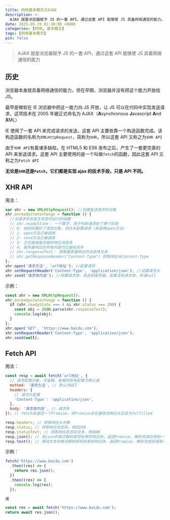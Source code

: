 ```yaml
---
title: 网络基本概念之AJAX
description: >-
  AJAX 就是浏览器赋予 JS 的一套 API，通过这套 API 能够使 JS 具备网络通信的能力。
date: 2025-05-19 01:30:00 +0800
categories: [网络, 基本概念]
tags: [网络基本概念]
pin: false
---
```


> AJAX 就是浏览器赋予 JS 的一套 API，通过这套 API 能够使 JS 具备网络通信的能力

## 历史

浏览器本身就具备网络通信的能力，但在早期，浏览器并没有把这个能力开放给 JS。

最早是微软在 IE 浏览器中把这一能力向 JS 开放，让 JS 可以在代码中实现发送请求，这项技术在 2005 年被正式命名为 AJAX（**A**synchronous **J**avascript **A**nd **X**ML）

IE 使用了一套 API 来完成请求的发送，这套 API 主要依靠一个构造函数完成。该构造函数的名称为`XMLHttpRequest`，简称为`XHR`，所以这套 API 又称之为`XHR API`

由于`XHR API`有着诸多缺陷，在 HTML5 和 ES6 发布之后，产生了一套更完善的 API 来发送请求。这套 API 主要使用的是一个叫做`fetch`的函数，因此这套 API 又称之为`Fetch API`

**无论是`XHR`还是`Fetch`，它们都是实现 ajax 的技术手段，只是 API 不同。**

## XHR API

用法：
```js
var xhr = new XMLHttpRequest(); //创建发送请求的对象
xhr.onreadystatechange = function () {
  //当请求状态发生改变时运行的函数
  // xhr.readyState： 一个数字，用于判断请求到了哪个阶段
  // 0: 刚刚创建好了请求对象，但还未配置请求（未调用open方法）
  // 1: open方法已被调用
  // 2: send方法已被调用
  // 3: 正在接收服务器的响应消息体
  // 4: 服务器响应的所有内容均已接收完毕
  // xhr.responseText： 获取服务器响应的消息体文本
  // xhr.getResponseHeader("Content-Type") 获取响应头Content-Type
};
xhr.open('请求方法', 'url地址'); //配置请求
xhr.setRequestHeader('Content-Type', 'application/json'); //设置请求头
xhr.send('请求体内容'); //构建请求体，发送到服务器，如果没有请求体，传递null
```

示例：
```js
const xhr = new XMLHttpRequest();
xhr.onreadystatechange = function () {
  if (xhr.readyState === 4 && xhr.status === 200) {
    const obj = JSON.parse(xhr.responseText);
    console.log(obj);
  }
};
xhr.open('GET', 'https://www.baidu.com');
xhr.setRequestHeader('Content-Type', 'application/json');
xhr.send(null);
```

## Fetch API

用法：
```js
const resp = await fetch('url地址', {
  // 请求配置对象，可省略，省略则所有配置为默认值
  method: '请求方法', // 默认为GET
  headers: {
    // 请求头配置
    'Content-Type': 'application/json',
  },
  body: '请求体内容', // 请求体
}); // fetch会返回一个Promise，该Promise会在接收完响应头后变为fulfilled

resp.headers; // 获取响应头对象
resp.status; // 获取响应状态码，例如200
resp.statusText; // 获取响应状态码文本，例如OK
resp.json(); // 用json的格式解析即将到来的响应体，返回Promise，解析完成后得到一个对象
resp.text(); // 用纯文本的格式解析即将到来的响应体，返回Promise，解析完成后得到一个字符串
```

示例：
```js
fetch('https://www.baidu.com')
  .then((res) => {
    return res.json();
  })
  .then((res) => {
    console.log(res);
  });

或

const res = await fetch('https://www.baidu.com');
return await res.json();
```

